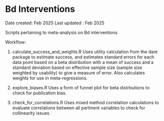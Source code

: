 # Bd Interventions

Date created: Feb 2025
Last updated : Feb 2025

Scripts pertaining to meta-analysis on Bd interventions

Workflow:  

1. calculate_success_and_weights.R
Uses utility calculation from the dare package to estimate success, and estimates
standard errors for each data point based on a beta distribution with a mean of success
and a standard deviation based on effective sample size (sample size weighted by 
usability) to give a measure of error. Also calculates weights for use in
meta-regressions.

2. explore_biases.R
Uses a form of funnel plot for beta distrbutions to check for publication bias.

3. check_for_correlations.R
Uses mixed method correlation calculations to evaluate correlations between all
pertinent variables to check for collinearity issues.